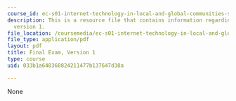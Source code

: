 ```yaml
---
course_id: ec-s01-internet-technology-in-local-and-global-communities-spring-2005-summer-2005
description: This is a resource file that contains information regarding final exam
  version 1.
file_location: /coursemedia/ec-s01-internet-technology-in-local-and-global-communities-spring-2005-summer-2005/033b1a648360824211477b137647d38a_MITEC_S01S05_final.pdf
file_type: application/pdf
layout: pdf
title: Final Exam, Version 1
type: course
uid: 033b1a648360824211477b137647d38a

---
```

None